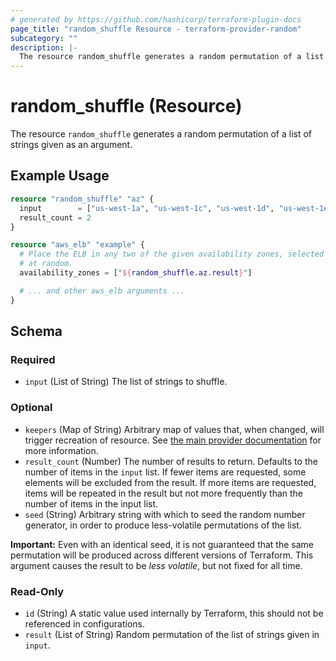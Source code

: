 ```yaml
---
# generated by https://github.com/hashicorp/terraform-plugin-docs
page_title: "random_shuffle Resource - terraform-provider-random"
subcategory: ""
description: |-
  The resource random_shuffle generates a random permutation of a list of strings given as an argument.
---
```


# random_shuffle (Resource)

The resource `random_shuffle` generates a random permutation of a list of strings given as an argument.

## Example Usage

```terraform
resource "random_shuffle" "az" {
  input        = ["us-west-1a", "us-west-1c", "us-west-1d", "us-west-1e"]
  result_count = 2
}

resource "aws_elb" "example" {
  # Place the ELB in any two of the given availability zones, selected
  # at random.
  availability_zones = ["${random_shuffle.az.result}"]

  # ... and other aws_elb arguments ...
}
```

<!-- schema generated by tfplugindocs -->
## Schema

### Required

- `input` (List of String) The list of strings to shuffle.

### Optional

- `keepers` (Map of String) Arbitrary map of values that, when changed, will trigger recreation of resource. See [the main provider documentation](../index.html) for more information.
- `result_count` (Number) The number of results to return. Defaults to the number of items in the `input` list. If fewer items are requested, some elements will be excluded from the result. If more items are requested, items will be repeated in the result but not more frequently than the number of items in the input list.
- `seed` (String) Arbitrary string with which to seed the random number generator, in order to produce less-volatile permutations of the list.

**Important:** Even with an identical seed, it is not guaranteed that the same permutation will be produced across different versions of Terraform. This argument causes the result to be *less volatile*, but not fixed for all time.

### Read-Only

- `id` (String) A static value used internally by Terraform, this should not be referenced in configurations.
- `result` (List of String) Random permutation of the list of strings given in `input`.


